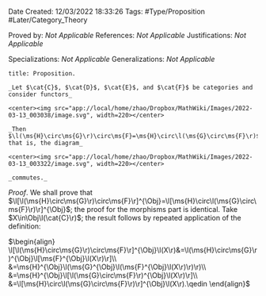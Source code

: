 <div class="topSpace"></div>

Date Created: 12/03/2022 18:33:26
Tags: #Type/Proposition #Later/Category_Theory

Proved by: _Not Applicable_
References: _Not Applicable_
Justifications: _Not Applicable_

Specializations: _Not Applicable_
Generalizations: _Not Applicable_

``` ad-Proposition
title: Proposition.

_Let $\cat{C}$, $\cat{D}$, $\cat{E}$, and $\cat{F}$ be categories and consider functors_

<center><img src="app://local/home/zhao/Dropbox/MathWiki/Images/2022-03-13_003038/image.svg", width=220></center>

_Then $\l(\ms{H}\circ\ms{G}\r)\circ\ms{F}=\ms{H}\circ\l(\ms{G}\circ\ms{F}\r)$; that is, the diagram_

<center><img src="app://local/home/zhao/Dropbox/MathWiki/Images/2022-03-13_003322/image.svg", width=220></center>

_commutes._

```

_Proof_. We shall prove that $\l[\l(\ms{H}\circ\ms{G}\r)\circ\ms{F}\r]^{\Obj}=\l[\ms{H}\circ\l(\ms{G}\circ\ms{F}\r)\r]^{\Obj}$; the proof for the morphisms part is identical. Take $X\in\Obj\l(\cat{C}\r)$; the result follows by repeated application of the definition:

$\begin{align}
    \l[\l(\ms{H}\circ\ms{G}\r)\circ\ms{F}\r]^{\Obj}\l(X\r)&=\l(\ms{H}\circ\ms{G}\r)^{\Obj}\l[\ms{F}^{\Obj}\l(X\r)\r]\\
    &=\ms{H}^{\Obj}\l(\ms{G}^{\Obj}\l(\ms{F}^{\Obj}\l(X\r)\r)\r)\\
    &=\ms{H}^{\Obj}\l[\l(\ms{G}\circ\ms{F}\r)^{\Obj}\l(X\r)\r]\\
    &=\l[\ms{H}\circ\l(\ms{G}\circ\ms{F}\r)\r]^{\Obj}\l(X\r).\qedin
\end{align}$
